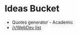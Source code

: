 # Ideas Bucket

* Quotes generator - Academic
* [/r/WebDev list](https://www.reddit.com/r/webdev/comments/5rwkm2)
